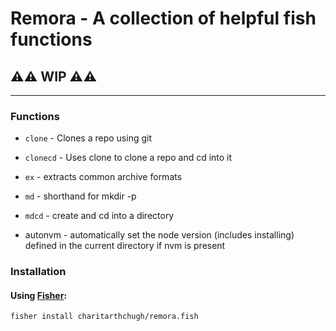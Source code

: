 # Remora - A collection of helpful fish functions

## ⚠️⚠️ WIP ⚠️⚠️

---

### Functions

- `clone` - Clones a repo using git

- `clonecd` - Uses clone to clone a repo and cd into it

- `ex` - extracts common archive formats

- `md` - shorthand for mkdir -p

- `mdcd` - create and cd into a directory

- autonvm - automatically set the node version (includes installing) defined in the current directory if nvm is present

### Installation

#### Using [Fisher](https://github.com/jorgebucaran/fisher):

```fish
fisher install charitarthchugh/remora.fish
```
